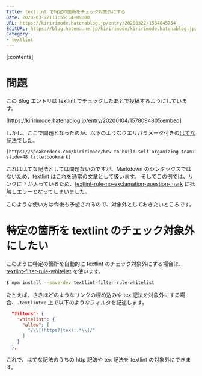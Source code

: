 ```yaml
---
Title: textlint で特定の箇所をチェック対象外にする
Date: 2020-03-22T11:55:54+09:00
URL: https://kiririmode.hatenablog.jp/entry/20200322/1584845754
EditURL: https://blog.hatena.ne.jp/kiririmode/kiririmode.hatenablog.jp/atom/entry/26006613538819594
Category:
- textlint
---
```


[:contents]

# 問題

この Blog エントリは textlint でチェックしたあとで投稿するようにしています。

[https://kiririmode.hatenablog.jp/entry/20200104/1578094805:embed]

しかし、ここで問題となったのが、以下のようなクエリパラメータ付きの[はてな記法](https://help.hatenablog.com/entry/text-hatena-list)でした。

`[https://speakerdeck.com/kiririmode/how-to-build-self-organizing-team?slide=48:title:bookmark]`

これははてな記法としては問題ないのですが、Markdown のシンタックスではないため、textlint はこれを通常の文章として扱います。
そしてこの例では、リンクに `?` が入っているため、[textlint-rule-no-exclamation-question-mark](https://github.com/azu/textlint-rule-no-exclamation-question-mark) に抵触しエラーとなってしまいました。

このような使い方は今後も予想されるので、対象外としておきたいところです。

# 特定の箇所を textlint のチェック対象外にしたい

このように特定の箇所を自動的に textlint のチェック対象外にする場合は、[textlint-filter-rule-whitelist](https://github.com/textlint/textlint-filter-rule-whitelist) を使います。

```bash
$ npm install --save-dev textlint-filter-rule-whitelist
```

たとえば、さきほどのようなリンクの埋め込みや tex 記法を対象外にする場合、`.textlintrc` 上で以下のようなフィルタを記述します。
```json
  "filters": {
    "whitelist": {
      "allow": [
        "/\\[(https?|tex):.*\\]/"
      ]
    }
  },
```

これで、はてな記法のうちの http 記法や tex 記法を textlint の対象外にできます。
